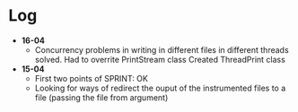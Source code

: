 # Log

- **16-04**
  - Concurrency problems in writing in different files in different threads solved. Had to overrite PrintStream class Created ThreadPrint class 
- **15-04**
  - First two points of SPRINT: OK
  - Looking for ways of redirect the ouput of the instrumented files to a file (passing the file from argument)
